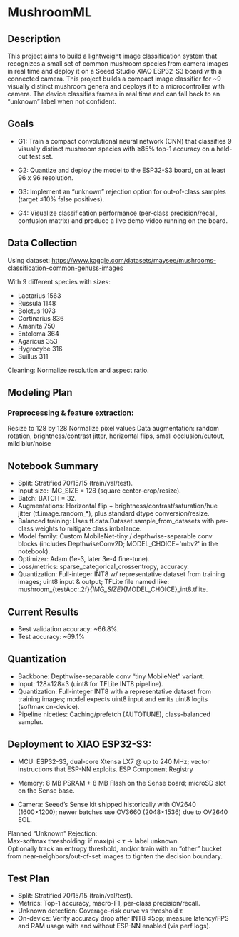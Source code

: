 # MushroomML

## Description
This project aims to build a lightweight image classification system that recognizes a small set of common mushroom species from camera images in real time and deploy it on a Seeed Studio XIAO ESP32-S3 board with a connected camera. This project builds a compact image classifier for ~9 visually distinct mushroom genera and deploys it to a microcontroller with camera. The device classifies frames in real time and can fall back to an “unknown” label when not confident.

## Goals
- G1: Train a compact convolutional neural network (CNN) that classifies 9 visually distinct mushroom species with ≥85% top-1 accuracy on a held-out test set.

- G2: Quantize and deploy the model to the ESP32-S3 board, on at least 96 x 96 resolution.

- G3: Implement an “unknown” rejection option for out-of-class samples (target ≤10% false positives).

- G4: Visualize classification performance (per-class precision/recall, confusion matrix) and produce a live demo video running on the board.

## Data Collection

Using dataset:
https://www.kaggle.com/datasets/maysee/mushrooms-classification-common-genuss-images

With 9 different species with sizes:
- Lactarius      1563  
- Russula        1148  
- Boletus        1073  
- Cortinarius     836  
- Amanita         750  
- Entoloma        364  
- Agaricus        353  
- Hygrocybe       316  
- Suillus         311  

Cleaning: Normalize resolution and aspect ratio.

## Modeling Plan

### Preprocessing & feature extraction:
Resize to 128 by 128
Normalize pixel values
Data augmentation: random rotation, brightness/contrast jitter, horizontal flips, small occlusion/cutout, mild blur/noise

## Notebook Summary
- Split: Stratified 70/15/15 (train/val/test).
- Input size: IMG_SIZE = 128 (square center-crop/resize).
- Batch: BATCH = 32.
- Augmentations: Horizontal flip + brightness/contrast/saturation/hue jitter (tf.image.random_*), plus standard dtype conversion/resize.
- Balanced training: Uses tf.data.Dataset.sample_from_datasets with per-class weights to mitigate class imbalance.
- Model family: Custom MobileNet-tiny / depthwise-separable conv blocks (includes DepthwiseConv2D; MODEL_CHOICE='mbv2' in the notebook).
- Optimizer: Adam (1e-3, later 3e-4 fine-tune).
- Loss/metrics: sparse_categorical_crossentropy, accuracy.
- Quantization: Full-integer INT8 w/ representative dataset from training images; uint8 input & output; TFLite file named like:
mushroom_{testAcc:.2f}_{IMG_SIZE}_{MODEL_CHOICE}_int8.tflite.

## Current Results
- Best validation accuracy: ~66.8%.
- Test accuracy: ~69.1%

## Quantization
- Backbone: Depthwise-separable conv “tiny MobileNet” variant.
- Input: 128×128×3 (uint8 for TFLite INT8 pipeline).
- Quantization: Full-integer INT8 with a representative dataset from training images; model expects uint8 input and emits uint8 logits (softmax on-device).
- Pipeline niceties: Caching/prefetch (AUTOTUNE), class-balanced sampler.

## Deployment to XIAO ESP32-S3:
- MCU: ESP32-S3, dual-core Xtensa LX7 @ up to 240 MHz; vector instructions that ESP-NN exploits. 
ESP Component Registry

- Memory: 8 MB PSRAM + 8 MB Flash on the Sense board; microSD slot on the Sense base.

- Camera: Seeed’s Sense kit shipped historically with OV2640 (1600×1200); newer batches use OV3660 (2048×1536) due to OV2640 EOL.

Planned “Unknown” Rejection:  
Max-softmax thresholding: if max(p) < τ → label unknown.  
Optionally track an entropy threshold, and/or train with an “other” bucket from near-neighbors/out-of-set images to tighten the decision boundary.

## Test Plan

- Split: Stratified 70/15/15 (train/val/test).
- Metrics: Top-1 accuracy, macro-F1, per-class precision/recall.
- Unknown detection: Coverage–risk curve vs threshold τ.
- On-device: Verify accuracy drop after INT8 ≤5pp; measure latency/FPS and RAM usage with and without ESP-NN enabled (via perf logs).
